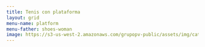```yaml
---
title: Tenis con plataforma
layout: grid
menu-name: platform
menu-father: shoes-woman
image: https://s3-us-west-2.amazonaws.com/grupopv-public/assets/img/catalog/thumbnails/radios/motorola/motorola.png
---
```


